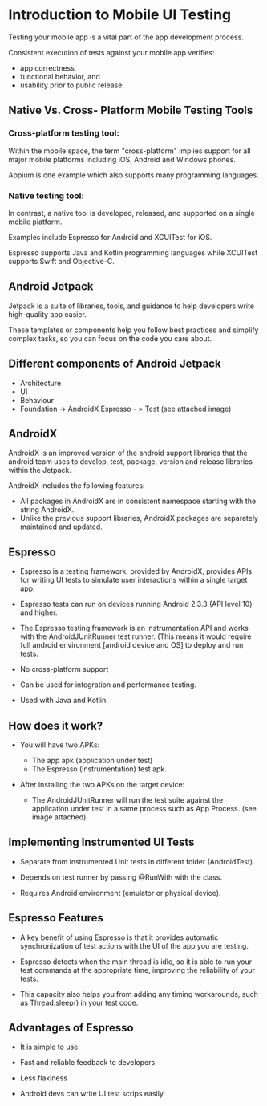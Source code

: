 # Introduction to Mobile UI Testing

Testing your mobile app is a vital part of the app development process.

Consistent execution of tests against your mobile app verifies:

- app correctness,
- functional behavior, and
- usability prior to public release.


## Native Vs. Cross- Platform Mobile Testing Tools

### Cross-platform testing tool:

Within the mobile space, the term "cross-platform" implies support for all major mobile platforms
including iOS, Android and Windows phones.

Appium is one example which also supports many programming languages.

### Native testing tool:

In contrast, a native tool is developed, released, and supported on a single mobile platform.

Examples include Espresso for Android and XCUITest for iOS.

Espresso supports Java and Kotlin programming languages while XCUITest supports Swift
and Objective-C.

## Android Jetpack

Jetpack is a suite of libraries, tools, and guidance to help developers write high-quality app
easier.

These templates or components help you follow best practices and simplify complex tasks, so you can
focus on the code you care about.

## Different components of Android Jetpack

- Architecture
- UI
- Behaviour
- Foundation -> AndroidX Espresso - > Test (see attached image)

## AndroidX


AndroidX is an improved version of the android support libraries that the android team uses to
develop, test, package, version and release libraries within the Jetpack.


AndroidX includes the following features:

- All packages in AndroidX are in consistent namespace starting with the string AndroidX.
- Unlike the previous support libraries, AndroidX packages are separately maintained and updated.

## Espresso

- Espresso is a testing framework, provided by AndroidX, provides APIs for writing UI tests to
simulate user interactions within a single target app.

- Espresso tests can run on devices running Android 2.3.3 (API level 10) and higher.

- The Espresso testing framework is an instrumentation API and works with the AndroidJUnitRunner
test runner. (This means it would require full android environment [android device and OS] to deploy
and run tests.

- No cross-platform support

- Can be used for integration and performance testing.

- Used with Java and Kotlin.

## How does it work?

- You will have two APKs:
    - The app apk (application under test)
    - The Espresso (instrumentation) test apk.

- After installing the two APKs on the target device:
    - The AndroidJUnitRunner will run the test suite against the application under test in a same
    process such as App Process. (see image attached)

## Implementing Instrumented UI Tests

- Separate from instrumented Unit tests in different folder (AndroidTest).

- Depends on test runner by passing @RunWith with the class.

- Requires Android environment (emulator or physical device).

## Espresso Features

- A key benefit of using Espresso is that it provides automatic synchronization of test actions with
the UI of the app you are testing.

- Espresso detects when the main thread is idle, so it is able to run your test commands at the
appropriate time, improving the reliability of your tests.

- This capacity also helps you from adding any timing workarounds, such as Thread.sleep() in your
test code.

## Advantages of Espresso

- It is simple to use

- Fast and reliable feedback to developers

- Less flakiness

- Android devs can write UI test scrips easily.